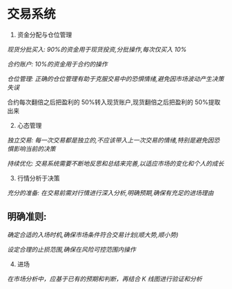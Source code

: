# 交易系统

1. 资金分配与仓位管理

_现货分批买入: 90%的资金用于现货投资,分批操作,每次仅买入 10%_

_合约账户: 10%的资金用于合约的操作_

_仓位管理: 正确的仓位管理有助于克服交易中的恐惧情绪,避免因市场波动产生决策失误_

合约每次翻倍之后把盈利的 50%转入现货账户,现货翻倍之后把盈利的 50%提取出来

2. 心态管理

_独立交易: 每一次交易都是独立的,不应该带入上一次交易的情绪,特别是避免因恐惧影响当前的决策_

_持续优化: 交易系统需要不断地反思和总结来完善,以适应市场的变化和个人的成长_

3. 行情分析于决策

_充分的准备: 在交易前需对行情进行深入分析,明确预期,确保有充足的进场理由_

## 明确准则:

_确定合适的入场时机,确保市场条件符合交易计划(顺大势,顺小势)_

_设定合理的止损范围,确保在风险可控范围内操作_

4. 进场

_在市场分析中，应基于已有的预期和判断，再结合 K 线图进行验证和分析_
